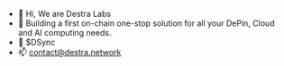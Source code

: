 - 👋 Hi, We are Destra Labs
- 🌱 Building a first on-chain one-stop solution for all your DePin, Cloud and AI computing needs.
- 💞️ $DSync
- 📫 contact@destra.network
<!---
DestraNetwork/DestraNetwork is a ✨ special ✨ repository because its `README.md` (this file) appears on your GitHub profile.
You can click the Preview link to take a look at your changes.
--->
